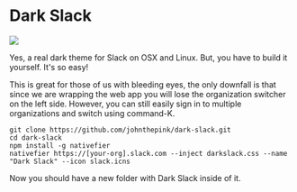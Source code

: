# Dark Slack

![](dark-slack.png)

Yes, a real dark theme for Slack on OSX and Linux. But, you have to build it yourself. It's so easy!

This is great for those of us with bleeding eyes, the only downfall is that since we are wrapping the web app you will lose the organization switcher on the left side. However, you can still easily sign in to multiple organizations and switch using command-K.

```
git clone https://github.com/johnthepink/dark-slack.git
cd dark-slack
npm install -g nativefier
nativefier https://[your-org].slack.com --inject darkslack.css --name "Dark Slack" --icon slack.icns
```

Now you should have a new folder with Dark Slack inside of it.
